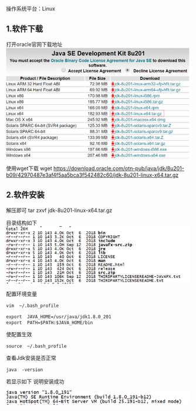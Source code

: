 操作系统平台：Linux

## 1.软件下载

打开oracle官网下载地址
![](assets/20190416075059.png)

使用wget下载
 wget  https://download.oracle.com/otn-pub/java/jdk/8u201-b09/42970487e3af4f5aa5bca3f542482c60/jdk-8u201-linux-x64.tar.gz

## 2.软件安装

解压即可
tar  zxvf  jdk-8u201-linux-x64.tar.gz

目录结构如下
![xx](assets/20190416080011.png)


配置环境变量

```
vim  ~/.bash_profile
```

```
export  JAVA_HOME=/usr/java/jdk1.8.0_201
export  PATH=$PATH:$JAVA_HOME/bin
```

使配置生效

```
source  ~/.bash_profile
```

查看Jdk安装是否正常

```
java  -version
```

若显示如下 说明安装成功

![](assets/20190416082913.png)
